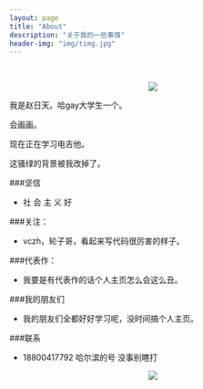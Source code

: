 ```yaml
---
layout: page
title: "About"
description: "关于我的一些事情"
header-img: "img/timg.jpg"
---
```



<center>
    <p><img src="https://timgsa.baidu.com/timg?image&quality=80&size=b9999_10000&sec=1508773777291&di=786b1e2660eb0297b59ccd8e7e33adca&imgtype=0&src=http%3A%2F%2Fwww.rockin.co.jp%2Fshop%2Ffiles%2Fproduct_images%2Fres_6fd9007733e2f869466b2ab0c4a158595d76224f.JPG" align="center"></p>
</center>

我是赵日天。哈gay大学生一个。

会画画。

现在正在学习电吉他。

这骚绿的背景被我改掉了。

###坚信


- 社 会 主 义 好


###关注：


- vczh，轮子哥，看起来写代码很厉害的样子。



###代表作：

- 我要是有代表作的话个人主页怎么会这么丑。


###我的朋友们

- 我的朋友们全都好好学习呢，没时间搞个人主页。

###联系

- 18800417792 哈尔滨的号 没事别瞎打


<center>
    <p><img src="http://i173.photobucket.com/albums/w63/cnfeat/2015-08-29-2_zpsqj7po8eo.png" align="center"></p>
</center>







